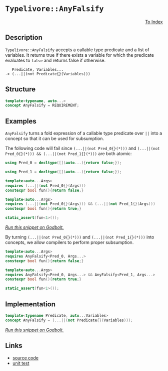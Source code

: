 <!-- Copyright 2024 Feng Mofan
SPDX-License-Identifier: Apache-2.0 -->

# `Typelivore::AnyFalsify`

<p style='text-align: right;'><a href="../../../index.md#conceptualizations-2">To Index</a></p>

## Description

`Typelivore::AnyFalsify` accepts a callable type predicate and a list of variables.
It returns true if there exists a variable for which the predicate evaluates to `false` and returns false if otherwise.

<pre><code>   Predicate, Variables...
-> (...||(not Predicate{}(Variables)))</code></pre>

## Structure

```C++
template<typename, auto...>
concept AnyFalsify = REQUIREMENT;
```

## Examples

`AnyFalsify` turns a fold expression of a callable type predicate over `||` into a concept so that it can be used for subsumption.

The following code will fail since `(...||(not Pred_0{}(*)))` and `(...||(not Pred_0{}(*))) && (...||(not Pred_1{}(*)))` are both atomic:

```C++
using Pred_0 = decltype([](auto...){return false;});

using Pred_1 = decltype([](auto...){return false;});

template<auto...Args>
requires (...||(not Pred_0{}(Args)))
constexpr bool fun(){return false;}

template<auto...Args>
requires (...||(not Pred_0{}(Args))) && (...||(not Pred_1{}(Args)))
constexpr bool fun(){return true;}

static_assert(fun<1>());
```

[*Run this snippet on Godbolt.*](https://godbolt.org/#z:OYLghAFBqd5QCxAYwPYBMCmBRdBLAF1QCcAaPECAMzwBtMA7AQwFtMQByARg9KtQYEAysib0QXACx8BBAKoBnTAAUAHpwAMvAFYTStJg1DIApACYAQuYukl9ZATwDKjdAGFUtAK4sGIMwCspK4AMngMmAByPgBGmMQSAMykAA6oCoRODB7evv5BaRmOAmER0SxxCVzJdpgOWUIETMQEOT5%2BgbaY9sUMjc0EpVGx8Um2TS1teZ0KE4PhwxWj1QCUtqhexMjsHF4ZRgDUysSY6AD6GgcmiQAiB1jItAQAnimYECYBVgE3EExeRAAdMCViYAOwWE4ETYMA5UMRKa5WME3UGJKwaACCJixe3CwCOJ3OXCut3udSer3en2%2Bv3%2BQJB4MhmGhxFh8NoiPR4NRSJx2KxBEwLBSBiF1zc9NQwMBmOIwAU12w/JOAEcvHgTgoDhAZeC3PqIAxUARCacLkyeRA5QqVnb%2BWgGLNMKoUsQDjFUJ44V4GBBQRCoTC4QjMHyUfz%2BUKRWKw4lJQDpcCbYrEsqsWqNVqdXqwQa80aTWbzhpLSjrfKFHaVlczAA2cx1nPA/WG42m47mrhl34p6sOgTO13uz3eqi%2B/1MoNsg4EYheOPIm6RrGzJiOZBnJgKJQtai%2BiXdtP%2BtEWDhrWicAK8PwcLSkVCcA2WawHBQbLaYWuJHikAiac81gAaxAAI60BAAOOspACME60kABORI4LMZJLw4SReBYCQNA0Uhb3vR8OF4BQQDw/873PUg4FgGBEBADYCBSAFyEoNARToeJIlYHZVCggBaeCDmAZBkAOKRATMXhTkIEg8HQPR%2BEEEQxHYKQZEERQVHUSjSF0LhSAAd2IJgUk4HgLyvG8AIfTgAHkAWY01UCoA4%2BLrQTJGE0TxMkSSdQ8Dj6HdcwfxWXgKK0NYICQdiUk4sgKAgOKEpAYApDMPg6CFYhSIgGIbJicJmmeczeCK5hiGeOyYm0OoKN/di2EEOyGFoUrdKwGIvGASVaE5MrSCwFhDGAcROs1eq8AAN0wUjdJdOoAR2X9wiFdD71oPAYhMqqPCwGy5zwbDuF4WbiE9JQbmFUatqMAC1ioAwFQANTwTBDLst5b1/JThFEcR1L%2BrS1Bs/T9FGlBrGsfRttIyA1lQFJenm/jZnQa4blMF9LDMQjzuIeS5vgNZanqZwIFcKY/AM0IFnKSo9EKTIBGppn0hZhghgZ5Yuh6Bo5jZgyyd6foWm5kYqnGAYhel8X6cliRSY/bYlf0Kz8Jsoi3IEoSRLEiSzB1XBZJC1CuHCv8HrWBBMCYLAEn9UgQMkRJASQsFJA0SQzEkOtcLAhD1YwrCQB/QFoLrCCEIgrg6wCSQuACJC6013SiJIsirco6K6JihjHJYpKUuC7i2E4ZoWGmsF%2BKYA5HlG8SEMBLhAXvGSiEJhSDL%2BlTAekYGlFB3TdEy4zTLKyyOGvNPCPswvnNcyvq9r%2BuDEOLhm9by4IEC%2BLgu/MxLciqj85L%2BJWOS1AgtGZea4boxN64PCaCeeI8oK3SKpKwbv6qmq6oOEGk1RgBBWrtRsl1HqfUBqnSGjdIw417z4BOPUWa8126qCWkKQaa1ug2S2jtEq%2B0dj3iOidX851LqYGuiNRB%2BIHp8GegoN6H0vqMEGr3AGakB6yBBjpe8o8Ib3WxlYSwsMYjwydkjFGnA0YEAxrcUR1g8a8FQATImUjSbdCmhTKmnh2h6DpmURWBlma9FluYrIEslhSxFgLGWBi8jCx0eTPocwbGM2FoLJxNM5bzBMbYtW75NiqwtsHGeBE1GcAOHfVeD8CSbxbm3Y2%2BBO7fgthFa2pBbb21GE7dCmFSDYUSM3b2YJk5gjBIkH2ftE6z2icRWwWcT653gPnRiTlL7n2IGXHYlchIsAUNNMS00kmxlmNJNJclu4aX%2BqpCQvDNJDwEToMORkTJmVOlPSJWt55MQBAcFysTiAsEGcM0Z4z1xzVNLva%2B%2B94jfkSMfRhZ97kJW6e84KIARkpBSGcMZCEzgTIIFuU58Espv1ypQT%2B94/4dV/PCgB9VgHX2amAtqHVkGYG6r1MQsDfzDVuqQ3gKCproJsotZAy1cGCHwbpQhu1ngkMOoTChZ14jUNobdBhOcmFMFeu9T631OGyD7jwuZ/CwbrPXsYaG4jCFaIfMjLI80AD06MoY4wsKoh8GisBKvsXohg7hfFGJNZ43mVjWZmrMRzXolq7GuNFj43IfijXuIGI6vQa5Ji2v8d68JITPxq3Qrs9OMSBleSGSMg4gLAQgtSabDJLyc42ztg7SgU8inYTMM3RIiQAgBG9s/DQBa4IQQabZJppFyLZJdm7aoEEE6oWLXWVCcFg6JGshGpprSp5SSrRnbOUU1jnQyM4SQQA%3D%3D)

By turning `(...||(not Pred_0{}(*)))` and `(...||(not Pred_1{}(*)))` into concepts, we allow compilers to perform proper subsumption.

```C++
template<auto...Args>
requires AnyFalsify<Pred_0, Args...>
constexpr bool fun(){return false;}

template<auto...Args>
requires AnyFalsify<Pred_0, Args...> && AnyFalsify<Pred_1, Args...>
constexpr bool fun(){return true;}

static_assert(fun<1>());
```

## Implementation

```C++
template<typename Predicate, auto...Variables>
concept AnyFalsify = (...||(not Predicate{}(Variables)));
```

[*Run this snippet on Godbolt.*](https://godbolt.org/#z:OYLghAFBqd5QCxAYwPYBMCmBRdBLAF1QCcAaPECAMzwBtMA7AQwFtMQByARg9KtQYEAysib0QXACx8BBAKoBnTAAUAHpwAMvAFYTStJg1DIApACYAQuYukl9ZATwDKjdAGFUtAK4sGIAKwAHKSuADJ4DJgAcj4ARpjEIGakAA6oCoRODB7evgHBaRmOAuGRMSzxicl2mA5ZQgRMxAQ5Pn5Btpj2xQwNTQSl0XEJSbaNza15HQrjAxFDFSNmAJS2qF7EyOwcBJgsKQa7JgDMbgQAnimMrJgA1MrEmPiiu6S3TF5EAHQ/AGpNeCYsXoChO2BMGgAgmgGFsUgRbpCGOcAGJiDJUc63E4AEVuEB%2BXxMAHY3CS3BAGKgEQ8nngXpgSVZiTiIP9iIDgZgFMteScrFCIZCAPQAKnFEslUuFQrFEtuABVuQQFLdJTKoXKpdrxRrIUKvBkjPdHugAPoabHHPFYZC0C5XCAmfxWfysj7fH7LJmPAgbBi3KjoxnHZk472hoUGo3AE1PM1cK022r2y6YJ0u53uz6oQne4kWX3%2BwPB/kk8NlwVQ3b7Q4htwe3M/SHEYCg47gqGPACOXjwj1VSNR6LwmJOblp5o0bxbbcJYKFMJmmFUKWIt1iqE8ga8DAg%2BcLmD9xADQdoSjLLKj1b2ByYR1OjcJs/bnZbmF7/e5iORaPPo/OcdJwtGdWwUecO2xMwADZzGgn9h3/MdTmArhQLnH4FyhJddlXddN23Khd33H0j2LAhiC8EMw2vSEZnvekzSYBQlGaahd3HLgwX3CMLA4VZaE4fxeD8DgtFIVBODJSxrFuBR1k2O5zGOHhSAITR%2BNWABrAJJC%2BDRJC4Yljg0fwNBg6CzECYJBI4SReBYCQNGnUTxMkjheAUEBp3UsT%2BNIOBYBgRAQHWAgUk%2BchKDQfY6ASKIbk4VRAmggBaaDJFuYBkGQW4pC%2BMxeDpIgOXQPR%2BEEEQxHYKQZEERQVHUPzSF0NCAHdiCYFJOB4AShJEjSJM4AB5T4IoRVAqFuZK0oyrKcryvSzHxDxYvoddlK4ZZeF8rRVggJAYpSOKyAoCAjpOkBgCkZIaHtBIvIgWJBtiCImnOHreFe5hiHOYbYm0WpfNUmK2EEYaGFoD7mqwWIvGABtaHPT7SCwFhDGAcQYa/OoADduUGldak%2BbZVIiXZbPE2g8FiTrfo8LBBoovBHO4Xh8eITclBxPYMepowNNWKgDDbX48EwNrhquUTVIq4RRHEWq5YatRBta/QMZQaxrH0GmvMgVZUHhLIvI4VKZnQXFTBkywzDcjnSoJg3Om6LIXAYdxPDaPQwnmcpKj0QpMgESY/DQoOekGf2RjQmo6gEPoJi9vJY66IH6lmKPhkSWPZlDvR6OaLPFhz1Z5I2LYJD6jhhNIVzeHc6aUvSzLsty/LlogXBCBIKCVO2tTBdWBBMCYLBEn3UgdMkY4vgATmOYlJAMsxJGg5z/Gguf9E4ezSEclSvmgrhoMCOfAhP/xDP8BfoLrwb3M87zB78/bgoO0Kxsis6LvWhK2E4E0FguNiSpSYLcO0GM8pzy%2BFwfSRV8AlTwGVNCcsqqK2kMrJQqtmq6GSB1Lqn1q613rkNDgo1wqfFuJNd4xBgGgPAZA40XAYFwMtBAVax11p9xWDtQWAVDqoDWgkKK50hFcJGEAkBqUmHXTnlwacd1djEEes9Zq313oow0b9f6gMHAo1BowAgEMoaDVhvDRGyM2ao15kYLG4l8CPDxgTZqRNkAkxRuTLog1qa03egzbY4lmas1UhzLmmAebozsREUAr8%2BAiwUGLCWUtGAozQQrGqmDZAqyauJPBGsBbWysJYXWsR9aTyNj0U25sCCW2tEU6wdsG4O2QU7Secceju09rkMOIQPbFwDuHdIwdsjJ16RHLIAyY4u3TgnPOYyC5p3jr0TOfts4F3mT0jZ/QpmlzWBXGqxCBrNUblIhhECDDMNYfpfE3cSp9y2nw1%2Bw9R7j0oNXPeB8YEGWJDfYkxlJCrwymhUhj9bDP12v5QKIUwrjVEb/eKiUOBALmiwBQuNcq4xYV8OsMwEE91KuVWQ6DMl1XkNg3JOgQDHFIAQ7qbMjn3xOSNL%2BE0poosymijFtwsUwNxQiDh4iTp92OAPSF%2B1BHCNOtFIV60QAYpSCkM0vKzT8qYnQjKfA6DKNUS9N6v0tH6r%2BgDIGBihFg2MZDaGDjMBwwRmIKxqk0Z80CbwRx6d8am3Em4jx1ivGU14L4um5wAlMw5CE9mCRwmRL5jE/hwsmCi3FpLaWaTiUZIkFk%2BqFK1bUoKcYbWJTfHlMNsbAQpthQWy1jbCwTSJItKwCWmZyyun5zQr7Mo6yhlFCyG21IwzI5rJLos12cz%2Bh9o6RnHZQ7BljHHQs3O07O3Dq2vsxSVcd412OW5TgtCWCovRZi7F/LbmIN7ptMVQ9SAjzHiMSetlPlJBgccY4/gzKGWci%2B4kp8mU7o8uCnyV7p7%2BHnkEGCc9JBz2MovLgNLbLHG3Q3TgTy9rV0Kr%2BpD/7xWrA5hkZwkggA)

## Links

- [source code](../../../../conceptrodon/typelivore/concepts/any_falsify.hpp)
- [unit test](../../../../tests/unit/concepts/typelivore/any_falsify.test.hpp)

